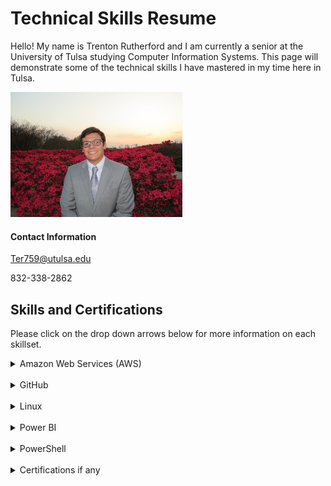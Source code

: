 # Technical Skills Resume
Hello! My name is Trenton Rutherford and I am currently a senior at the University of Tulsa studying Computer Information Systems. This page will demonstrate some of the technical skills I have mastered in my time here in Tulsa.

<img src="headshot.jpg" alt="Profile picture" width="275" height="200" border-radius="50">

#### Contact Information

Ter759@utulsa.edu

832-338-2862


## Skills and Certifications

Please click on the drop down arrows below for more information on each skillset.


<details><summary>Amazon Web Services (AWS)</summary>
  
<h5> Description</h5>
Add images or graphs if applicable
  
</details>
<br>

  
<details><summary>GitHub</summary>

<h5> Description</h5>  
  
</details>
<br>


<details><summary>Linux</summary>
  
<h5> Description</h5>
  
</details>
<br>

  
<details><summary>Power BI</summary>
  
<h5> Description</h5>
  
</details>
<br>

  
<details><summary>PowerShell</summary>
  
<h5> Description</h5>
  
</details>
<br>

<details><summary>Certifications if any</summary>
  
<h5> Description</h5>
Also add in pictures proving completion
  
</details>
<br>


